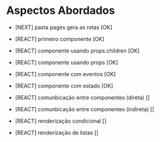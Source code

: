 # Aspectos Abordados

- [NEXT] pasta pages gera as rotas [OK]
- [REACT] primeiro componente [OK]
- [REACT] componente usando props.children [OK]
- [REACT] componente usando props [OK]
- [REACT] componente com eventos [OK]

- [REACT] componente com estado [OK]
- [REACT] comunbicação entre componentes (direta) []
- [REACT] comunbicação entre componentes (indireta) []
- [REACT] renderização condicional []
- [REACT] renderização de listas []

